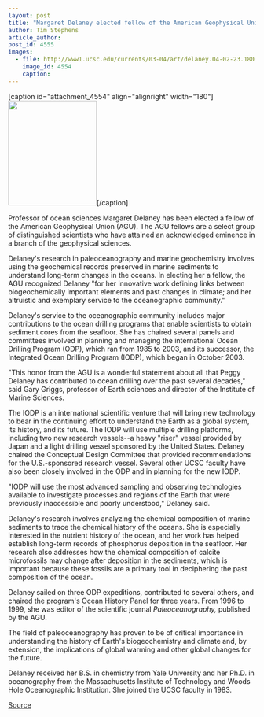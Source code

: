 ```yaml
---
layout: post
title: "Margaret Delaney elected fellow of the American Geophysical Union"
author: Tim Stephens
article_author: 
post_id: 4555
images:
  - file: http://www1.ucsc.edu/currents/03-04/art/delaney.04-02-23.180.jpg
    image_id: 4554
    caption: 
---
```


[caption id="attachment_4554" align="alignright" width="180"]<a href="http://dev-ucsc-news.pantheonsite.io/wp-content/uploads/2004/02/delaney.04-02-23.180.jpg"><img class="size-full wp-image-4554" src="http://dev-ucsc-news.pantheonsite.io/wp-content/uploads/2004/02/delaney.04-02-23.180.jpg" alt="" width="180" height="213" /></a>[/caption]
<p>
  Professor of ocean sciences Margaret Delaney has been elected a fellow of the American Geophysical Union (AGU). The AGU fellows are a select group of distinguished scientists who have attained an acknowledged eminence in a branch of the geophysical sciences.
</p>
<p>
  Delaney's research in paleoceanography and marine geochemistry involves using the geochemical records preserved in marine sediments to understand long-term changes in the oceans. In electing her a fellow, the AGU recognized Delaney "for her innovative work defining links between biogeochemically important elements and past changes in climate; and her altruistic and exemplary service to the oceanographic community."<br>
</p>
<p>
  Delaney's service to the oceanographic community includes major contributions to the ocean drilling programs that enable scientists to obtain sediment cores from the seafloor. She has chaired several panels and committees involved in planning and managing the international Ocean Drilling Program (ODP), which ran from 1985 to 2003, and its successor, the Integrated Ocean Drilling Program (IODP), which began in October 2003.<br>
</p>
<p>
  "This honor from the AGU is a wonderful statement about all that Peggy Delaney has contributed to ocean drilling over the past several decades," said Gary Griggs, professor of Earth sciences and director of the Institute of Marine Sciences.<br>
</p>
<p>
  The IODP is an international scientific venture that will bring new technology to bear in the continuing effort to understand the Earth as a global system, its history, and its future. The IODP will use multiple drilling platforms, including two new research vessels--a heavy "riser" vessel provided by Japan and a light drilling vessel sponsored by the United States. Delaney chaired the Conceptual Design Committee that provided recommendations for the U.S.-sponsored research vessel. Several other UCSC faculty have also been closely involved in the ODP and in planning for the new IODP.<br>
</p>
<p>
  "IODP will use the most advanced sampling and observing technologies available to investigate processes and regions of the Earth that were previously inaccessible and poorly understood," Delaney said.<br>
</p>
<p>
  Delaney's research involves analyzing the chemical composition of marine sediments to trace the chemical history of the oceans. She is especially interested in the nutrient history of the ocean, and her work has helped establish long-term records of phosphorus deposition in the seafloor. Her research also addresses how the chemical composition of calcite microfossils may change after deposition in the sediments, which is important because these fossils are a primary tool in deciphering the past composition of the ocean.<br>
</p>
<p>
  Delaney sailed on three ODP expeditions, contributed to several others, and chaired the program's Ocean History Panel for three years. From 1996 to 1999, she was editor of the scientific journal <i>Paleoceanography,</i> published by the AGU.
</p>
<p>
  The field of paleoceanography has proven to be of critical importance in understanding the history of Earth's biogeochemistry and climate and, by extension, the implications of global warming and other global changes for the future.<br>
</p>
<p>
  Delaney received her B.S. in chemistry from Yale University and her Ph.D. in oceanography from the Massachusetts Institute of Technology and Woods Hole Oceanographic Institution. She joined the UCSC faculty in 1983.<br>
</p>
<p><a href="http://www1.ucsc.edu/currents/03-04/02-23/delaney.html" title="Permalink to delaney">Source</a></p>
